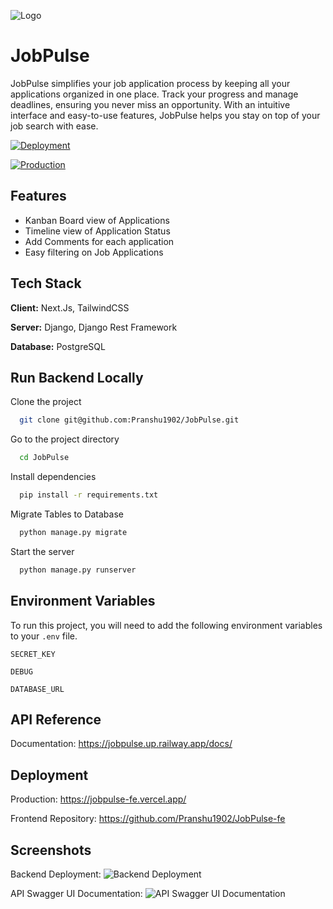 
![Logo](https://github.com/Pranshu1902/JobPulse-fe/assets/70687348/3e0f3433-9f76-4485-bfaa-40d2e16369d3)


# JobPulse

JobPulse simplifies your job application process by keeping all your applications organized in one place. Track your progress and manage deadlines, ensuring you never miss an opportunity. With an intuitive interface and easy-to-use features, JobPulse helps you stay on top of your job search with ease.



[![Deployment](https://img.shields.io/badge/Railway-Success-green.svg)](https://choosealicense.com/licenses/mit/)

[![Production](https://img.shields.io/badge/API-Released-green.svg)](https://opensource.org/licenses/)

## Features

- Kanban Board view of Applications
- Timeline view of Application Status
- Add Comments for each application
- Easy filtering on Job Applications


## Tech Stack

**Client:** Next.Js, TailwindCSS

**Server:** Django, Django Rest Framework

**Database:** PostgreSQL


## Run Backend Locally

Clone the project

```bash
  git clone git@github.com:Pranshu1902/JobPulse.git
```

Go to the project directory

```bash
  cd JobPulse
```

Install dependencies

```bash
  pip install -r requirements.txt
```

Migrate Tables to Database

```bash
  python manage.py migrate
```

Start the server

```bash
  python manage.py runserver
```


## Environment Variables
To run this project, you will need to add the following environment variables to your `.env` file.

`SECRET_KEY`

`DEBUG`

`DATABASE_URL`
## API Reference

Documentation: https://jobpulse.up.railway.app/docs/

## Deployment

Production: https://jobpulse-fe.vercel.app/

Frontend Repository: https://github.com/Pranshu1902/JobPulse-fe
## Screenshots

Backend Deployment:
![Backend Deployment](https://github.com/Pranshu1902/JobPulse/assets/70687348/e3097a28-bf9c-40dc-af08-a34f64b46229)

API Swagger UI Documentation:
![API Swagger UI Documentation](https://github.com/Pranshu1902/JobPulse/assets/70687348/a27439b6-3cf9-440e-ac07-6304df55d9be)

